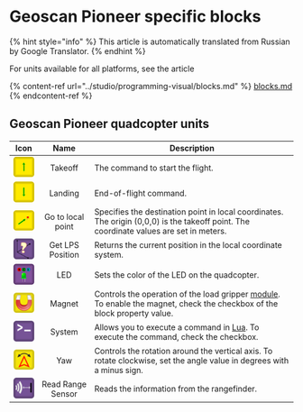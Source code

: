 # Geoscan Pioneer specific blocks

{% hint style="info" %}
This article is automatically translated from Russian by Google Translator.
{% endhint %}

For units available for all platforms, see the article

{% content-ref url="../studio/programming-visual/blocks.md" %}
[blocks.md](../studio/programming-visual/blocks.md)
{% endcontent-ref %}



## Geoscan Pioneer quadcopter units

|                                           Icon                                          |        Name        | Description                                                                                                                                                                                |
| :-------------------------------------------------------------------------------------: | :----------------: | ------------------------------------------------------------------------------------------------------------------------------------------------------------------------------------------ |
|      <img src="../.gitbook/assets/Pioneer_Up_50.png" alt="" data-size="original">       |       Takeoff      | The command to start the flight.                                                                                                                                                           |
|      <img src="../.gitbook/assets/Pioneer_Dn_50.png" alt="" data-size="original">       |       Landing      | End-of-flight command.                                                                                                                                                                     |
|   <img src="../.gitbook/assets/Pioneer_to-point_50.png" alt="" data-size="original">    |  Go to local point | Specifies the destination point in local coordinates. The origin (0,0,0) is the takeoff point. The coordinate values are set in meters.                                                    |
| <img src="../.gitbook/assets/getCoordinatesBlock (1).png" alt="" data-size="original">  |  Get LPS Position  | Returns the current position in the local coordinate system.                                                                                                                               |
|      <img src="../.gitbook/assets/Pioneer_Led_50.png" alt="" data-size="original">      |         LED        | Sets the color of the LED on the quadcopter.                                                                                                                                               |
|  <img src="../.gitbook/assets/pioneerMagnetBlock (1).png" alt="" data-size="original">  |        Magnet      | Controls the operation of the load gripper [module](https://pioneer-doc.readthedocs.io/en/master/module/cargo.html). To enable the magnet, check the checkbox of the block property value. |
|     <img src="../.gitbook/assets/systemBlock (3).png" alt="" data-size="original">      |       System       | Allows you to execute a command in [Lua](https://pioneer-doc.readthedocs.io/ru/master/programming/lua/lua\_main.html). To execute the command, check the checkbox.                         |
|   <img src="../.gitbook/assets/pioneerYawBlock (1).png" alt="" data-size="original">    |         Yaw        | Controls the rotation around the vertical axis. To rotate clockwise, set the angle value in degrees with a minus sign.                                                                     |
|   <img src="../.gitbook/assets/readRangeSensor (1).png" alt="" data-size="original">    | Read Range Sensor  | Reads the information from the rangefinder.                                                                                                                                                |
